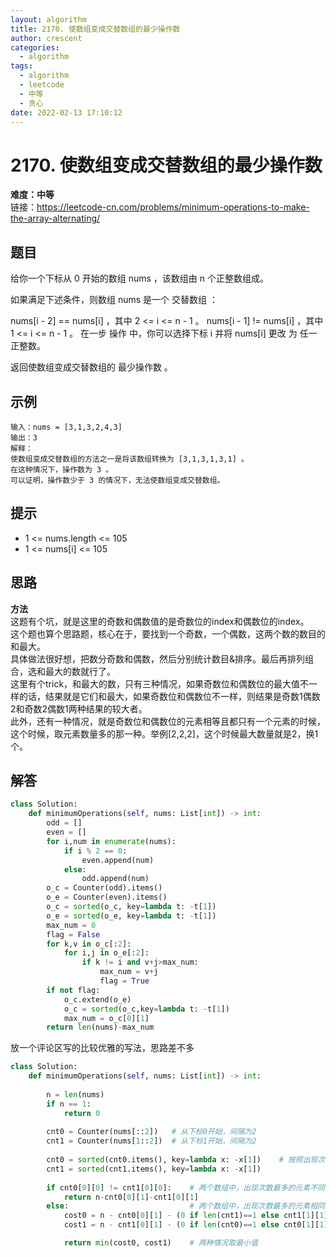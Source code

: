 ```yaml
---
layout: algorithm
title: 2170. 使数组变成交替数组的最少操作数
author: crescent
categories:
  - algorithm
tags:
  - algorithm
  - leetcode
  - 中等
  - 贪心
date: 2022-02-13 17:10:12
---
```

# 2170. 使数组变成交替数组的最少操作数
**难度：中等**  
链接：https://leetcode-cn.com/problems/minimum-operations-to-make-the-array-alternating/
## 题目
给你一个下标从 0 开始的数组 nums ，该数组由 n 个正整数组成。

如果满足下述条件，则数组 nums 是一个 交替数组 ：

nums[i - 2] == nums[i] ，其中 2 <= i <= n - 1 。
nums[i - 1] != nums[i] ，其中 1 <= i <= n - 1 。
在一步 操作 中，你可以选择下标 i 并将 nums[i] 更改 为 任一 正整数。

返回使数组变成交替数组的 最少操作数 。


## 示例
```
输入：nums = [3,1,3,2,4,3]
输出：3
解释：
使数组变成交替数组的方法之一是将该数组转换为 [3,1,3,1,3,1] 。
在这种情况下，操作数为 3 。
可以证明，操作数少于 3 的情况下，无法使数组变成交替数组。
```

## 提示
+ 1 <= nums.length <= 105
+ 1 <= nums[i] <= 105

## 思路
**方法**  
这题有个坑，就是这里的奇数和偶数值的是奇数位的index和偶数位的index。  
这个题也算个思路题，核心在于，要找到一个奇数，一个偶数，这两个数的数目的和最大。  
具体做法很好想，把数分奇数和偶数，然后分别统计数目&排序。最后再排列组合，选和最大的数就行了。  
这里有个trick，和最大的数，只有三种情况，如果奇数位和偶数位的最大值不一样的话，结果就是它们和最大，如果奇数位和偶数位不一样，则结果是奇数1偶数2和奇数2偶数1两种结果的较大者。  
此外，还有一种情况，就是奇数位和偶数位的元素相等且都只有一个元素的时候，这个时候，取元素数量多的那一种。举例[2,2,2]，这个时候最大数量就是2，换1个。

## 解答
``` python
class Solution:
    def minimumOperations(self, nums: List[int]) -> int:
        odd = []
        even = []
        for i,num in enumerate(nums):
            if i % 2 == 0:
                even.append(num)
            else:
                odd.append(num)
        o_c = Counter(odd).items()
        o_e = Counter(even).items()
        o_c = sorted(o_c, key=lambda t: -t[1])
        o_e = sorted(o_e, key=lambda t: -t[1])
        max_num = 0
        flag = False
        for k,v in o_c[:2]:
            for i,j in o_e[:2]:
                if k != i and v+j>max_num:
                    max_num = v+j
                    flag = True
        if not flag:
            o_c.extend(o_e)
            o_c = sorted(o_c,key=lambda t: -t[1])
            max_num = o_c[0][1]
        return len(nums)-max_num
```

放一个评论区写的比较优雅的写法，思路差不多
``` python
class Solution:
    def minimumOperations(self, nums: List[int]) -> int:
        
        n = len(nums)
        if n == 1:
            return 0
        
        cnt0 = Counter(nums[::2])   # 从下标0开始，间隔为2
        cnt1 = Counter(nums[1::2])  # 从下标1开始，间隔为2
        
        cnt0 = sorted(cnt0.items(), key=lambda x: -x[1])    # 按照出现次数倒序排列
        cnt1 = sorted(cnt1.items(), key=lambda x: -x[1])
        
        if cnt0[0][0] != cnt1[0][0]:    # 两个数组中，出现次数最多的元素不同
            return n-cnt0[0][1]-cnt1[0][1]
        else:                           # 两个数组中，出现次数最多的元素相同
            cost0 = n - cnt0[0][1] - (0 if len(cnt1)==1 else cnt1[1][1])    # 保留偶数组中出现次数最多的元素，并考虑保留奇数组中出现次数第二多（如存在）的元素
            cost1 = n - cnt1[0][1] - (0 if len(cnt0)==1 else cnt0[1][1])    # 保留奇数组中出现次数最多的元素，并考虑保留偶数组中出现次数第二多（如存在）的元素

            return min(cost0, cost1)    # 两种情况取最小值
```